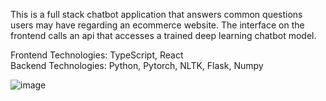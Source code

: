 This is a full stack chatbot application that answers common questions users may have regarding an ecommerce website. The interface on the frontend calls an api that accesses a trained deep learning chatbot model.

Frontend Technologies: TypeScript, React
<br/>
Backend Technologies: Python, Pytorch, NLTK, Flask, Numpy

![image](https://github.com/schen5632/ChatBot/assets/93620334/2a6f3eac-120f-4c91-a9ab-89284f530ad9)
